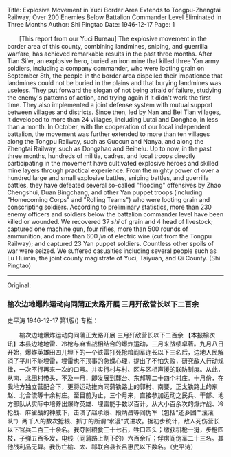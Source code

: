 Title: Explosive Movement in Yuci Border Area Extends to Tongpu-Zhengtai Railway; Over 200 Enemies Below Battalion Commander Level Eliminated in Three Months
Author: Shi Pingtao
Date: 1946-12-17
Page: 1

　　[This report from our Yuci Bureau] The explosive movement in the border area of this county, combining landmines, sniping, and guerrilla warfare, has achieved remarkable results in the past three months. After Tian Si'er, an explosive hero, buried an iron mine that killed three Yan army soldiers, including a company commander, who were looting grain on September 8th, the people in the border area dispelled their impatience that landmines could not be buried in the plains and that burying landmines was useless. They put forward the slogan of not being afraid of failure, studying the enemy's patterns of action, and trying again if it didn't work the first time. They also implemented a joint defense system with mutual support between villages and districts. Since then, led by Nan and Bei Tian villages, it developed to more than 24 villages, including Lutai and Donghao, in less than a month. In October, with the cooperation of our local independent battalion, the movement was further extended to more than ten villages along the Tongpu Railway, such as Guocun and Nanya, and along the Zhengtai Railway, such as Dongzhao and Beihelu. Up to now, in the past three months, hundreds of militia, cadres, and local troops directly participating in the movement have cultivated explosive heroes and skilled mine layers through practical experience. From the mighty power of over a hundred large and small explosive battles, sniping battles, and guerrilla battles, they have defeated several so-called "flooding" offensives by Zhao Chengshui, Duan Bingchang, and other Yan puppet troops (including "Homecoming Corps" and "Rolling Teams") who were looting grain and conscripting soldiers. According to preliminary statistics, more than 230 enemy officers and soldiers below the battalion commander level have been killed or wounded. We recovered 37 *shi* of grain and 4 head of livestock; captured one machine gun, four rifles, more than 500 rounds of ammunition, and more than 600 *jin* of electric wire (cut from the Tongpu Railway); and captured 23 Yan puppet soldiers. Countless other spoils of war were seized. We suffered casualties including several people such as Lu Huimin, the joint county magistrate of Yuci, Taiyuan, and Qi County. (Shi Pingtao)



<hr /> 

Original: 


### 榆次边地爆炸运动向同蒲正太路开展  三月歼敌营长以下二百余
史平涛
1946-12-17
第1版()
专栏：

　　榆次边地爆炸运动向同蒲正太路开展
    三月歼敌营长以下二百余
    【本报榆次讯】本县边地地雷、冷枪与麻雀战相结合的爆炸运动，三月来战绩卓著。九月八日开始，爆炸英雄田四儿埋下的一个铁雷打死抢粮阎军连长以下三名后，边地人民解消了平川不能埋雷，埋雷也不顶事的急燥心理，提出了不怕失败，研究敌人行动规律，一次不行再来一次的口号。并实行村与村、区与区相声援的联防制度。从此，从南、北田村带头，不及一月，即发展到麓台、东郝等二十四个村庄。十月份，在我地方独立营配合下，更将运动推向同蒲铁路上的郭村、南要，正太铁路上的东赵、北合流等十余村庄。至目前为止，三个月来，直接参加运动之民兵、干部、地方部队从实际中培养出爆炸英雄、埋雷能手数以百计。从大小百余次的爆炸战、冷枪战、麻雀战的神威下，击溃了赵承绥、段炳昌等阎伪军（包括“还乡团”“滚滚队”）两千人的数次抢粮、抓丁的所谓“水漫”式进攻。据初步统计，敌人死伤营长以下官兵二百三十余名。我夺回粮食三十七石，牲口四头；缴获机枪一挺，步枪四枝，子弹五百多发，电线（同蒲路上割下的）六百余斤；俘虏阎伪军二十三名。其他战利品无算。我伤亡榆、太、祁联合县长吕惠民以下数名。（史平涛）
